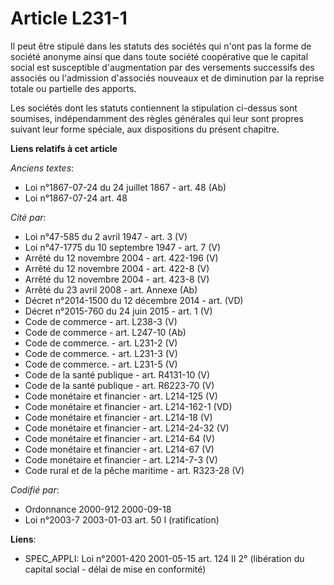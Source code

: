 # Article L231-1

Il peut être stipulé dans les statuts des sociétés qui n'ont pas la forme de société anonyme ainsi que dans toute société
coopérative que le capital social est susceptible d'augmentation par des versements successifs des associés ou l'admission
d'associés nouveaux et de diminution par la reprise totale ou partielle des apports.

Les sociétés dont les statuts contiennent la stipulation ci-dessus sont soumises, indépendamment des règles générales qui
leur sont propres suivant leur forme spéciale, aux dispositions du présent chapitre.

**Liens relatifs à cet article**

_Anciens textes_:

  - Loi n°1867-07-24 du 24 juillet 1867 - art. 48 (Ab)
  - Loi n°1867-07-24 art. 48

_Cité par_:

  - Loi n°47-585 du 2 avril 1947 - art. 3 (V)
  - Loi n°47-1775 du 10 septembre 1947 - art. 7 (V)
  - Arrêté du 12 novembre 2004 - art. 422-196 (V)
  - Arrêté du 12 novembre 2004 - art. 422-8 (V)
  - Arrêté du 12 novembre 2004 - art. 423-8 (V)
  - Arrêté du 23 avril 2008 - art. Annexe (Ab)
  - Décret n°2014-1500 du 12 décembre 2014 - art. (VD)
  - Décret n°2015-760 du 24 juin 2015 - art. 1 (V)
  - Code de commerce - art. L238-3 (V)
  - Code de commerce - art. L247-10 (Ab)
  - Code de commerce. - art. L231-2 (V)
  - Code de commerce. - art. L231-3 (V)
  - Code de commerce. - art. L231-5 (V)
  - Code de la santé publique - art. R4131-10 (V)
  - Code de la santé publique - art. R6223-70 (V)
  - Code monétaire et financier - art. L214-125 (V)
  - Code monétaire et financier - art. L214-162-1 (VD)
  - Code monétaire et financier - art. L214-18 (V)
  - Code monétaire et financier - art. L214-24-32 (V)
  - Code monétaire et financier - art. L214-64 (V)
  - Code monétaire et financier - art. L214-67 (V)
  - Code monétaire et financier - art. L214-7-3 (V)
  - Code rural et de la pêche maritime - art. R323-28 (V)

_Codifié par_:

  - Ordonnance 2000-912 2000-09-18
  - Loi n°2003-7 2003-01-03 art. 50 I (ratification)

**Liens**:

  - SPEC_APPLI: Loi n°2001-420 2001-05-15 art. 124 II 2° (libération du capital social - délai de mise en conformité)
